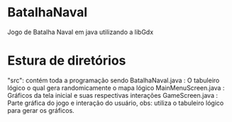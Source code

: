 # BatalhaNaval
Jogo de Batalha Naval em java utilizando a libGdx

# Estura de diretórios
"src": contém toda a programação sendo
BatalhaNaval.java : O tabuleiro lógico o qual gera randomicamente o mapa lógico
MainMenuScreen.java : Gráficos da tela inicial e suas respectivas interações
GameScreen.java : Parte gráfica do jogo e interação do usuário, obs: utiliza o tabuleiro lógico para gerar os gráficos.
